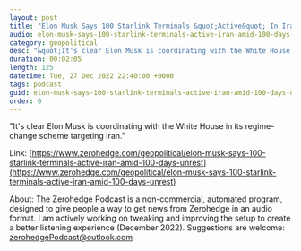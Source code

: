 ```yaml
---
layout: post
title: "Elon Musk Says 100 Starlink Terminals &quot;Active&quot; In Iran Amid 100 Days Of Unrest"
audio: elon-musk-says-100-starlink-terminals-active-iran-amid-100-days-unrest-0
category: geopolitical
desc: "&quot;It's clear Elon Musk is coordinating with the White House in its regime-change scheme targeting Iran.&quot; "
duration: 00:02:05
length: 125
datetime: Tue, 27 Dec 2022 22:40:00 +0000
tags: podcast
guid: elon-musk-says-100-starlink-terminals-active-iran-amid-100-days-unrest-0
order: 0
---
```

&quot;It's clear Elon Musk is coordinating with the White House in its regime-change scheme targeting Iran.&quot; 

Link: [https://www.zerohedge.com/geopolitical/elon-musk-says-100-starlink-terminals-active-iran-amid-100-days-unrest](https://www.zerohedge.com/geopolitical/elon-musk-says-100-starlink-terminals-active-iran-amid-100-days-unrest)

About: The Zerohedge Podcast is a non-commercial, automated program, designed to give people a way to get news from Zerohedge in an audio format.  I am actively working on tweaking and improving the setup to create a better listening experience (December 2022).  Suggestions are welcome: [zerohedgePodcast@outlook.com](mailto:zerohedgePodcast@outlook.com)